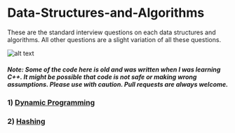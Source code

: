 # Data-Structures-and-Algorithms
These are the standard interview questions on each data structures and algorithms. All other questions are a slight variation of all these questions.

![alt text](https://raw.githubusercontent.com/mandliya/algorithms_and_ds_playground/master/image.jpg "Logo Title Text 1")

##### Note: Some of the code here is old and was written when I was learning C++. It might be possible that code is not safe or making wrong assumptions. Please use with caution. Pull requests are always welcome.

### 1) [Dynamic Programming](https://www.youtube.com/playlist?list=PL_z_8CaSLPWekqhdCPmFohncHwz8TY2Go)
### 2) [Hashing](https://medium.com/@codingfreak/hashing-practice-problems-5a5735410ffa)

